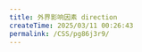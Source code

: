 ```yaml
---
title: 外界影响因素 direction
createTime: 2025/03/11 00:26:43
permalink: /CSS/pg86j3r9/
---
```


<!-- @[demo title="示例" desc="position:absolute 如何影响 Flex 布局"](./demo/demo3.vue) -->
